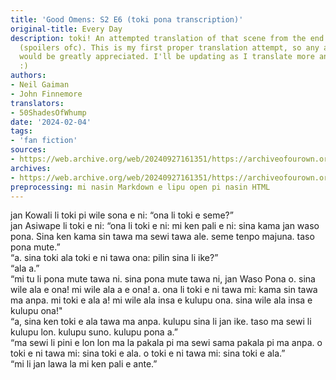 ```yaml
---
title: 'Good Omens: S2 E6 (toki pona transcription)'
original-title: Every Day
description: toki! An attempted translation of that scene from the end of season 2
  (spoilers ofc). This is my first proper translation attempt, so any and all feedback/corrections
  would be greatly appreciated. I'll be updating as I translate more and fix mistakes
  :)
authors:
- Neil Gaiman
- John Finnemore
translators:
- 50ShadesOfWhump
date: '2024-02-04'
tags:
- 'fan fiction'
sources:
- https://web.archive.org/web/20240927161351/https://archiveofourown.org/works/53519269
archives:
- https://web.archive.org/web/20240927161351/https://archiveofourown.org/works/53519269
preprocessing: mi nasin Markdown e lipu open pi nasin HTML
---
```


jan Kowali li toki pi wile sona e ni: “ona li toki e seme?”  
jan Asiwape li toki e ni: “ona li toki e ni: mi ken pali e ni: sina kama jan waso pona. Sina ken kama sin tawa ma sewi tawa ale. seme tenpo majuna. taso pona mute.”  
“a. sina toki ala toki e ni tawa ona: pilin sina li ike?”  
“ala a.”  
“mi tu li pona mute tawa ni. sina pona mute tawa ni, jan Waso Pona o. sina wile ala e ona! mi wile ala a e ona! a. ona li toki e ni tawa mi: kama sin tawa ma anpa. mi toki e ala a! mi wile ala insa e kulupu ona. sina wile ala insa e kulupu ona!"  
“a, sina ken toki e ala tawa ma anpa. kulupu sina li jan ike. taso ma sewi li kulupu lon. kulupu suno. kulupu pona a.”  
“ma sewi li pini e lon lon ma la pakala pi ma sewi sama pakala pi ma anpa. o toki e ni tawa mi: sina toki e ala. o toki e ni tawa mi: sina toki e ala.”  
“mi li jan lawa la mi ken pali e ante.”